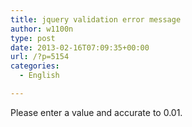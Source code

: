 ```yaml
---
title: jquery validation error message
author: w1100n
type: post
date: 2013-02-16T07:09:35+00:00
url: /?p=5154
categories:
  - English

---
```

Please enter a value and accurate to 0.01.